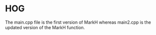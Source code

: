 # HOG
The main.cpp file is the first version of MarkH whereas main2.cpp is the updated version of the MarkH function. 
